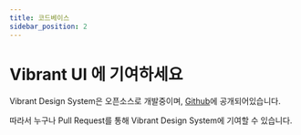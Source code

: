 ```yaml
---
title: 코드베이스
sidebar_position: 2
---
```


# Vibrant UI 에 기여하세요

Vibrant Design System은 오픈소스로 개발중이며, [Github](https://github.com/pedaling/opensource)에 공개되어있습니다.

따라서 누구나 Pull Request를 통해 Vibrant Design System에 기여할 수 있습니다.

